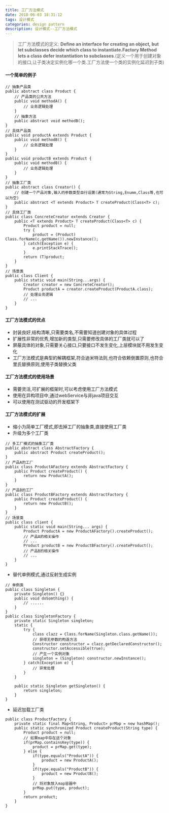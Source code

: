 ```yaml
---
title: 工厂方法模式
date: 2018-06-03 18:31:12
tags: 设计模式
categories: design pattern
description: 设计模式--工厂方法模式
---
```

> 工厂方法模式的定义: **Define an interface for creating an object, but let subclasses decide which class to instantiate.Factory Method lets a class defer instantiation to subclasses**.(定义一个用于创建对象的接口,让子类决定实例化哪一个类.工厂方法使一个类的实例化延迟到子类)

#### 一个简单的例子
```
// 抽象产品类
public abstract class Product {
	// 产品类的公共方法
	public void methodA() {
		// 业务逻辑处理
	}
	// 抽象方法
	public abstract void methodB();
}
// 具体产品类
public void productA extends Product {
	public void methodB() {
		// 业务逻辑处理
	}
}
public void productB extends Product {
	public void methodB() {
		// 业务逻辑处理
	}
}
// 抽象工厂类
public abstract class Creator() {
	// 创建一个产品对象,输入的参数类型自行设置(通常为String,Enumm,Class等,也可以为空)
	public abstract <T extends Product> T createProduct(Class<T> c);
}
// 具体工厂类
public class ConcreteCreator extends Creator {
	public <T extends Product> T createProduct(Class<T> c) {
		Product product = null;
		try {
			product = (Product) Class.forName(c.getName()).newInstance();
		} catch(Exception e) {
			e.printStackTrace();
		}
		return (T)product;
	}
}
// 场景类
public class Client {
	public static void main(String...args) {
		Creator creator = new ConcreteCreator();
		Product productA = creator.createProduct(ProductA.class);
		// 处理业务逻辑
		// ...
	}
}
```
#### 工厂方法模式的优点
- 封装良好,结构清晰,只需要类名,不需要知道创建对象的具体过程
- 扩展性非常的优秀,增加新的类型,只需要修改具体的工厂类就可以了
- 屏蔽具体的对象,只需要关心接口,只要接口不发生变化,上层模块就不用发生变化
- 工厂方法模式是典型的解耦框架,符合迪米特法则,也符合依赖倒置原则,也符合里氏替换原则,使用子类替换父类

#### 工厂方法模式的使用场景
- 需要灵活,可扩展的框架时,可以考虑使用工厂方法模式
- 使用在异构项目中,通过webService与非java项目交互
- 可以使用在测试驱动的开发框架下

#### 工厂方法模式的扩展
- 缩小为简单工厂模式,即去掉工厂的抽象类,直接使用工厂类
- 升级为多个工厂类
```
// 多工厂模式的抽象工厂类
public abstract class AbstractFactory {
	public abstract Product createProduct();
}
// 产品A的工厂
public class ProductAFactory extends AbstractFactory {
	public Product createProduct() {
		return new ProductA();
	}
}
// 产品B的工厂
public class ProductBFactory extends AbstractFactory {
	public Product createProduct() {
		return new ProductB();
	}
}
// 场景类
public class client {
	public static void main(String... args) {
		Product ProductA = new ProductAFactory().createProduct();
		// 产品A的相关操作
		// ...
		Product productB = new ProductBFactory().createProduct();
		// 产品B的相关操作
		// ...
	}	
}
```
- 替代单例模式,通过反射生成实例
```
// 单例类
public class Singleton {
	private Singleton() {}
	public void doSomthing() {
		// ......
	}
}
public class SingletonFactory {
	private static Singleton singleton;
	static {
		try {
			class clazz = Class.forName(Singleton.class.getName());
			// 获得无参数的构造方法
			Constructor constructor = clazz.getDeclaredConstructor();
			constructor.setAccessible(true);
			// 产生一个实例对象
			singleton = (Singleton) constructor.newInstance();
		} catch(Exception e) {
			// 异常处理
		}
	}
	
	public static Singleton getSingleton() {
		return singleton;
	}
}
```
- 延迟加载工厂类
```
public class ProductFactory {
	private static final Map<String, Product> prMap = new hashMap();
	public static synchronized Product createProduct(String type) {
		Product product = null;
		// 如果map中存在这个对象
		if(prMap.containsKey(type)) {
			product = prMap.get(type);
		} else {
			if(type.equals("ProductA")) {
				product = new ProductA();
			}
			if(type.equals("ProductB")) {
				product = new ProductB();
			}
			// 将对象放入map容器中
			prMap.put(type, product);
		}
		return product;
	}
}
```


